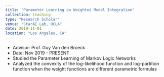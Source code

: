 ```yaml
---
title: "Parameter Learning on Weighted Model Integration"
collection: teaching
type: "Research Scholar"
venue: "StarAI Lab, UCLA"
date: 2019-11-01
location: "Los Angeles, CA"
---
```

* Advisor: Prof. Guy Van den Broeck
* Date: Nov 2019 - PRESENT
* Studied the Parameter Learning of Markov Logic Networks
* Analyzed the convexity of the log-likelihood function and log-partition function when the weight functions are  different parametric formulas
